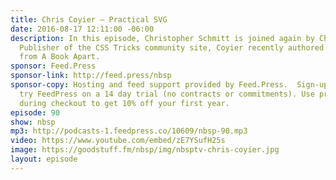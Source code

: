 ```yaml
---
title: Chris Coyier — Practical SVG
date: 2016-08-17 12:11:00 -06:00
description: In this episode, Christopher Schmitt is joined again by Chris Coyier.
  Publisher of the CSS Tricks community site, Coyier recently authored Practical SVG
  from A Book Apart.
sponsor: Feed.Press
sponsor-link: http://feed.press/nbsp
sponsor-copy: Hosting and feed support provided by Feed.Press.  Sign-up today and
  try FeedPress on a 14 day trial (no contracts or commitments). Use promo code *nbsp*
  during checkout to get 10% off your first year.
episode: 90
show: nbsp
mp3: http://podcasts-1.feedpress.co/10609/nbsp-90.mp3
video: https://www.youtube.com/embed/zE7YSufH25s
image: https://goodstuff.fm/nbsp/img/nbsptv-chris-coyier.jpg
layout: episode
---
```

